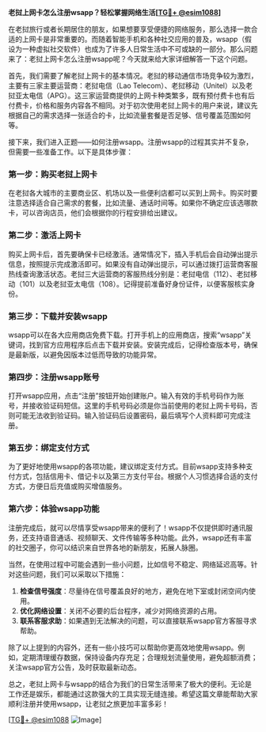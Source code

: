 **老挝上网卡怎么注册wsapp？轻松掌握网络生活[[TG💪+ @esim1088](https://t.me/s/esim1088)]**

在老挝旅行或者长期居住的朋友，如果想要享受便捷的网络服务，那么选择一款合适的上网卡是非常重要的。而随着智能手机和各种社交应用的普及，wsapp（假设为一种虚拟社交软件）也成为了许多人日常生活中不可或缺的一部分。那么问题来了：老挝上网卡怎么注册wsapp呢？今天就来给大家详细解答一下这个问题。

首先，我们需要了解老挝上网卡的基本情况。老挝的移动通信市场竞争较为激烈，主要有三家主要运营商：老挝电信（Lao Telecom）、老挝移动（Unitel）以及老挝亚太电信（APG）。这三家运营商提供的上网卡种类繁多，既有预付费卡也有后付费卡，价格和服务内容各不相同。对于初次使用老挝上网卡的用户来说，建议先根据自己的需求选择一张适合的卡，比如流量套餐是否足够、信号覆盖范围如何等。

接下来，我们进入正题——如何注册wsapp。注册wsapp的过程其实并不复杂，但需要一些准备工作。以下是具体步骤：

### 第一步：购买老挝上网卡

在老挝各大城市的主要商业区、机场以及一些便利店都可以买到上网卡。购买时要注意选择适合自己需求的套餐，比如流量、通话时间等。如果你不确定应该选哪款卡，可以咨询店员，他们会根据你的行程安排给出建议。

### 第二步：激活上网卡

购买上网卡后，首先要确保卡已经激活。通常情况下，插入手机后会自动弹出提示信息，按照提示完成激活即可。如果没有自动弹出提示，可以通过拨打运营商客服热线查询激活状态。老挝三大运营商的客服热线分别是：老挝电信（112）、老挝移动（101）以及老挝亚太电信（108）。记得提前准备好身份证件，以便客服核实身份。

### 第三步：下载并安装wsapp

wsapp可以在各大应用商店免费下载。打开手机上的应用商店，搜索“wsapp”关键词，找到官方应用程序后点击下载并安装。安装完成后，记得检查版本号，确保是最新版，以避免因版本过低而导致的功能异常。

### 第四步：注册wsapp账号

打开wsapp应用，点击“注册”按钮开始创建账户。输入有效的手机号码作为账号，并接收验证码短信。这里的手机号码必须是你当前使用的老挝上网卡号码，否则可能无法收到验证码。输入验证码后设置密码，最后填写个人资料即可完成注册。

### 第五步：绑定支付方式

为了更好地使用wsapp的各项功能，建议绑定支付方式。目前wsapp支持多种支付方式，包括信用卡、借记卡以及第三方支付平台。根据个人习惯选择合适的支付方式，方便日后充值或购买增值服务。

### 第六步：体验wsapp功能

注册完成后，就可以尽情享受wsapp带来的便利了！wsapp不仅提供即时通讯服务，还支持语音通话、视频聊天、文件传输等多种功能。此外，wsapp还有丰富的社交圈子，你可以结识来自世界各地的新朋友，拓展人脉圈。

当然，在使用过程中可能会遇到一些小问题，比如信号不稳定、网络延迟高等。针对这些问题，我们可以采取以下措施：

1. **检查信号强度**：尽量待在信号覆盖良好的地方，避免在地下室或封闭空间内使用。
2. **优化网络设置**：关闭不必要的后台程序，减少对网络资源的占用。
3. **联系客服求助**：如果遇到无法解决的问题，可以直接联系wsapp官方客服寻求帮助。

除了以上提到的内容外，还有一些小技巧可以帮助你更高效地使用wsapp。例如，定期清理缓存数据，保持设备内存充足；合理规划流量使用，避免超额消费；关注wsapp官方公告，及时获取最新动态。

总之，老挝上网卡与wsapp的结合为我们的日常生活带来了极大的便利。无论是工作还是娱乐，都能通过这款强大的工具实现无缝连接。希望这篇文章能帮助大家顺利注册并使用wsapp，让老挝之旅更加丰富多彩！

[[TG💪+ @esim1088](https://t.me/s/esim1088) ![Image](https://i.postimg.cc/4NQfJmqS/Snipaste-2025-05-13-00-14-12.png)]